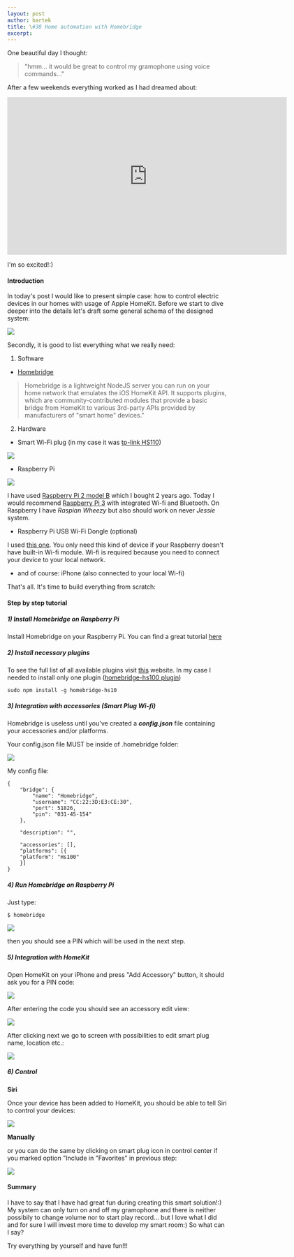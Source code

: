 ```yaml
---
layout: post
author: bartek
title: \#38 Home automation with Homebridge
excerpt: 
---
```

One beautiful day I thought:  

 > "hmm... it would be great to control my gramophone using voice commands..." 

After a few weekends everything worked as I had dreamed about:

<iframe src="https://player.vimeo.com/video/208578072" width="640" height="361" frameborder="0" webkitallowfullscreen mozallowfullscreen allowfullscreen></iframe>

I'm so excited!:)

#### Introduction

In today's post I would like to present simple case: how to control electric devices in our homes with usage of Apple HomeKit. Before we start to dive deeper into the details let's draft some general schema of the designed system:

![](https://raw.githubusercontent.com/swiftingio/blog/%2338-Home-Automation/Images/schema.png?utm_source=swifting.io&utm_medium=web&utm_campaign=blog%20post)

Secondly, it is good to list everything what we really need:

1) Software

 - [Homebridge](https://github.com/nfarina/homebridge?utm_source=swifting.io&utm_medium=web&utm_campaign=blog%20post)

 > Homebridge is a lightweight NodeJS server you can run on your home network that emulates the iOS HomeKit API. It supports plugins, which are community-contributed modules that provide a basic bridge from HomeKit to various 3rd-party APIs provided by manufacturers of "smart home" devices."
 
2) Hardware

 - Smart Wi-Fi plug (in my case it was [tp-link HS110](http://www.tp-link.com/us/products/details/cat-5516_HS110.html#specifications?utm_source=swifting.io&utm_medium=web&utm_campaign=blog%20post))

![](https://raw.githubusercontent.com/swiftingio/blog/%2338-Home-Automation/Images/hs110.png?utm_source=swifting.io&utm_medium=web&utm_campaign=blog%20post)

 - Raspberry Pi
 
![](https://raw.githubusercontent.com/swiftingio/blog/%2338-Home-Automation/Images/raspberryPi.png?utm_source=swifting.io&utm_medium=web&utm_campaign=blog%20post)
 
I have used [Raspberry Pi 2 model B](https://www.raspberrypi.org/products/raspberry-pi-2-model-b/?utm_source=swifting.io&utm_medium=web&utm_campaign=blog%20post) which I bought 2 years ago. Today I would recommend [Raspberry Pi 3](https://www.raspberrypi.org/products/raspberry-pi-3-model-b/) with integrated Wi-fi and Bluetooth. On Raspberry I have *Raspian Wheezy* but also should work on never *Jessie* system.

- Raspberry Pi USB Wi-Fi Dongle (optional)

I used [this one](http://www.diagnostyka-samochodowa.pl/upload/gerantz/images/Karta-WiFi-USB-Antena-do-Raspberry-Pi-Pi2-150Mb-s-B-G-N.png). You only need this kind of device if your Raspberry doesn't have built-in Wi-fi module. Wi-fi is required because you need to connect your device to your local network.

- and of course: iPhone (also connected to your local Wi-fi)

That's all. It's time to build everything from scratch:

#### Step by step tutorial

##### 1) Install Homebridge on Raspberry Pi

Install Homebridge on your Raspberry Pi. You can find a great tutorial [here](https://github.com/nfarina/homebridge/wiki/Running-HomeBridge-on-a-Raspberry-Pi?utm_source=swifting.io&utm_medium=web&utm_campaign=blog%20post)

##### 2) Install necessary plugins

To see the full list of all available plugins visit [this](https://www.npmjs.com/browse/keyword/homebridge-plugin?utm_source=swifting.io&utm_medium=web&utm_campaign=blog%20post) website. In my case I needed to install only one plugin ([homebridge-hs100 plugin](https://www.npmjs.com/package/homebridge-hs100?utm_source=swifting.io&utm_medium=web&utm_campaign=blog%20post))

```
sudo npm install -g homebridge-hs10
```

##### 3) Integration with accessories (Smart Plug Wi-fi)

Homebridge is useless until you've created a ***config.json*** file containing your accessories and/or platforms. 

Your config.json file MUST be inside of .homebridge folder:

![](https://raw.githubusercontent.com/swiftingio/blog/%2338-Home-Automation/Images/configLocation.png?utm_source=swifting.io&utm_medium=web&utm_campaign=blog%20post)

My config file:

```
{
    "bridge": {
        "name": "Homebridge",
        "username": "CC:22:3D:E3:CE:30",
        "port": 51826,
        "pin": "031-45-154"
    },
    
    "description": "",

    "accessories": [],
    "platforms": [{
    "platform": "Hs100"
    }]
}
```

##### 4) Run Homebridge on Raspberry Pi

Just type:

```
$ homebridge
```

![](https://raw.githubusercontent.com/swiftingio/blog/%2338-Home-Automation/Images/homebridge.gif?utm_source=swifting.io&utm_medium=web&utm_campaign=blog%20post)

then you should see a PIN which will be used in the next step.

##### 5) Integration with HomeKit

Open HomeKit on your iPhone and press "Add Accessory" button, it should ask you for a PIN code:

![](https://raw.githubusercontent.com/swiftingio/blog/%2338-Home-Automation/Images/AddAccesory.png?utm_source=swifting.io&utm_medium=web&utm_campaign=blog%20post)

After entering the code you should see an accessory edit view:

![](https://raw.githubusercontent.com/swiftingio/blog/%2338-Home-Automation/Images/homebridge.png?utm_source=swifting.io&utm_medium=web&utm_campaign=blog%20post)

After clicking next we go to screen with possibilities to edit smart plug name, location etc.:

![](https://raw.githubusercontent.com/swiftingio/blog/%2338-Home-Automation/Images/homebridgeAccessory.png?utm_source=swifting.io&utm_medium=web&utm_campaign=blog%20post)

##### 6) Control

**Siri**

Once your device has been added to HomeKit, you should be able to tell Siri to control your devices:

![](https://raw.githubusercontent.com/swiftingio/blog/%2338-Home-Automation/Images/Siri.png?utm_source=swifting.io&utm_medium=web&utm_campaign=blog%20post)

**Manually**

or you can do the same by clicking on smart plug icon in control center if you marked option "Include in "Favorites" in previous step:

![](https://raw.githubusercontent.com/swiftingio/blog/%2338-Home-Automation/Images/favoriteaccesories.png?utm_source=swifting.io&utm_medium=web&utm_campaign=blog%20post)

#### Summary

I have to say that I have had great fun during creating this smart solution!:) My system can only turn on and off my gramophone and there is neither possibily to change volume nor to start play record... but I love what I did and for sure I will invest more time to develop my smart room:) So what can I say? 

Try everything by yourself and have fun!!!
